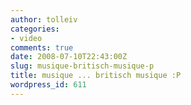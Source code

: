 ```yaml
---
author: tolleiv
categories:
- video
comments: true
date: 2008-07-10T22:43:00Z
slug: musique-britisch-musique-p
title: musique ... britisch musique :P
wordpress_id: 611
---
```


